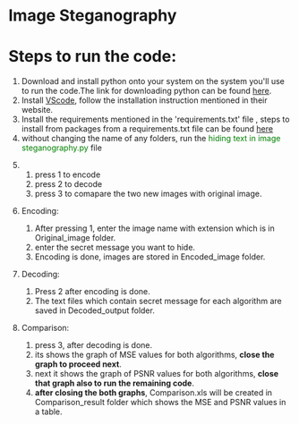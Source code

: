 # Image Steganography
# Steps to run the code:
1) Download and install python onto your system on the system you'll use to run the code.The link for downloading python can be found [here](https://www.python.org/downloads/).
2) Install [VScode](https://code.visualstudio.com/download), follow the installation instruction mentioned in their website.
3) Install the requirements mentioned in the 'requirements.txt' file , steps to install from packages from a requirements.txt file can be found [here](https://github.com/SreekarK28/Image-Steganography/blob/main/requirements.txt)
4) without changing the name of any folders, run the <span style="color: green">hiding text in image steganography.py</span> file
5. 
   1. press 1 to encode  
   2. press 2 to decode
   3. press 3 to comapare the two new images with original image.
 
   
6. Encoding:
   1. After pressing 1, enter the image name with extension which is in Original_image folder.
   2. enter the secret message you want to hide.
   3. Encoding is done, images are stored in Encoded_image folder.
   
7. Decoding:
   1.  Press 2 after encoding is done.
   2. The text files which contain secret message for each algorithm are saved in Decoded_output folder. 
  
8. Comparison:
   1. press 3, after decoding is done.
   2. its shows the graph of MSE values for both algorithms, **close the graph to proceed next**.
   3. next it shows the graph of PSNR values for both algorithms, **close that graph also to run the remaining code**.
   4. **after closing the both graphs**, Comparison.xls will be created in Comparison_result folder which shows the MSE and PSNR values in a table.

